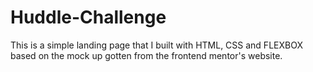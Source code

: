 # Huddle-Challenge
This is a simple landing page that I built with HTML, CSS and FLEXBOX based on the mock up gotten from the frontend mentor's website.
